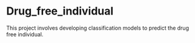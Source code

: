 # Drug_free_individual
This project involves developing classification models to predict the drug free individual.
